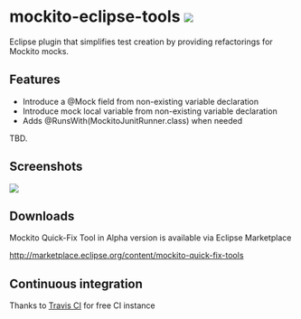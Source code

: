 mockito-eclipse-tools [![](https://travis-ci.org/michalborek/mockito-eclipse-tools.png?branch=master)](https://travis-ci.org/michalborek/mockito-eclipse-tools/)
=====================

Eclipse plugin that simplifies test creation by providing refactorings for Mockito mocks.

## Features
* Introduce a @Mock field from non-existing variable declaration
* Introduce mock local variable from non-existing variable declaration
* Adds @RunsWith(MockitoJunitRunner.class) when needed

TBD.

## Screenshots

![](https://raw.github.com/michalborek/mockito-eclipse-tools/master/screenshot.png)


## Downloads
Mockito Quick-Fix Tool in Alpha version is available via Eclipse Marketplace 

http://marketplace.eclipse.org/content/mockito-quick-fix-tools

## Continuous integration

Thanks to [Travis CI](http://travis-ci.org) for free CI instance

